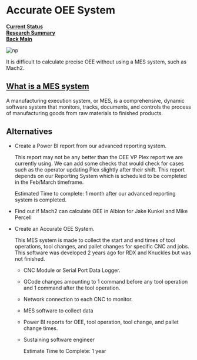 # Accurate OEE System

**[Current Status](../../development/status/weekly/current_status.md)**\
**[Research Summary](./research_summary.md)**\
**[Back Main](../../README.md)**

![np](https://cdn.prod.website-files.com/65a5be30bf4809bb3a2e8aff/65de6a24f3bc7cfdb5711e46_ethernet2.jpeg)

It is difficult to calculate precise OEE without using a MES system, such as Mach2.

## **[What is a MES system](https://en.wikipedia.org/wiki/Manufacturing_execution_system)**

A manufacturing execution system, or MES, is a comprehensive, dynamic software system that monitors, tracks, documents, and controls the process of manufacturing goods from raw materials to finished products.

## Alternatives

- Create a Power BI report from our advanced reporting system.

    This report may not be any better than the OEE VP Plex report we are currently using. We can add some checks that would check for cases such as the operator updating Plex slightly after their shift. This report depends on our Reporting System which is scheduled to be completed in the Feb/March timeframe.

    Estimated Time to complete: 1 month after our advanced reporting system is completed.

- Find out if Mach2 can calculate OEE in Albion for Jake Kunkel and Mike Percell

- Create an Accurate OEE System.

    This MES system is made to collect the start and end times of tool operations, tool changes, and pallet changes for specific CNC and jobs. This software was developed 2 years ago for RDX and Knuckles but was not finished.

  - CNC Module or Serial Port Data Logger.
  - GCode changes amounting to 1 command before any tool operation and 1 command after the tool operation.
  - Network connection to each CNC to monitor.
  - MES software to collect data
  - Power BI reports for OEE, tool operation, tool change, and pallet change times.
  - Sustaining software engineer

    Estimate Time to Complete: 1 year
